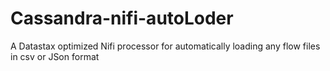 # Cassandra-nifi-autoLoder
A Datastax optimized Nifi processor for automatically loading any flow files in csv or JSon format
